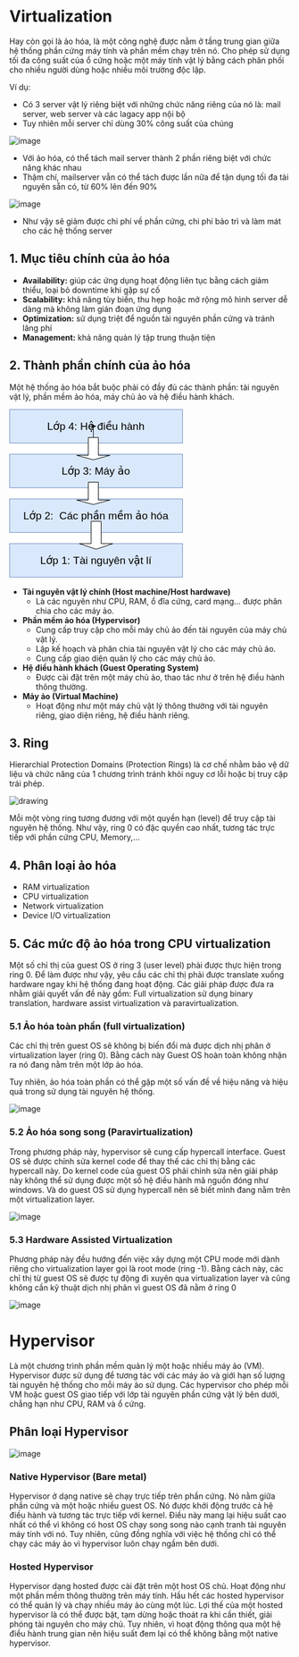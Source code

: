 # Virtualization
Hay còn gọi là ảo hóa, là một công nghệ được nằm ở tầng trung gian giữa hệ thống phần cứng máy tính và phần mềm chạy trên nó.
Cho phép sử dụng tối đa công suất của ổ cứng hoặc một máy tính vật lý bằng cách phân phối cho nhiều người dùng hoặc nhiều môi trường độc lập.

Ví dụ:
- Có 3 server vật lý riêng biệt với những chức năng riêng của nó là: mail server, web server và các lagacy app nội bộ
- Tuy nhiên mỗi server chỉ dùng 30% công suất của chúng

![image](https://user-images.githubusercontent.com/83684068/122864278-878ce600-d34e-11eb-8cb2-e337e45ce756.png)

- Với ảo hóa, có thể tách mail server thành 2 phần riêng biệt với chức năng khác nhau
- Thậm chí, mailserver vẫn có thể tách được lần nữa để tận dụng tối đa tài nguyên sẵn có, từ 60% lên đến 90%

![image](https://user-images.githubusercontent.com/83684068/122864482-ebafaa00-d34e-11eb-8f77-6cd22d4f5e8a.png)

- Như vậy sẽ giảm được chi phí về phần cứng, chi phí bảo trì và làm mát cho các hệ thống server

## 1. Mục tiêu chính của ảo hóa
- **Availability:** giúp các ứng dụng hoạt động liên tục bằng cách giảm thiểu, loại bỏ downtime khi gặp sự cố
- **Scalability:** khả năng tùy biến, thu hẹp hoặc mở rộng mô hình server dễ dàng mà không làm gián đoạn ứng dụng
- **Optimization:** sử dụng triệt để nguồn tài nguyên phần cứng và tránh lãng phí 
- **Management:** khả năng quản lý tập trung thuận tiện

## 2. Thành phần chính của ảo hóa
Một hệ thống ảo hóa bắt buộc phải có đầy đủ các thành phần: tài nguyên vật lý, phần mềm ảo hóa, máy chủ ảo và hệ điều hành khách.

![](https://raw.githubusercontent.com/khanhnt99/CCNA-LINUX-tips/master/Untitled%20Diagram.png)

- **Tài nguyên vật lý chính (Host machine/Host hardwave)**
  - Là các nguyên như CPU, RAM, ổ đĩa cứng, card mạng… được phân chia cho các máy ảo.
- **Phần mềm ảo hóa (Hypervisor)**
  - Cung cấp truy cập cho mỗi máy chủ ảo đến tài nguyên của máy chủ vật lý.
  - Lập kế hoạch và phân chia tài nguyên vật lý cho các máy chủ ảo.
  - Cung cấp giao diện quản lý cho các máy chủ ảo.
- **Hệ điều hành khách (Guest Operating System)**
  - Được cài đặt trên một máy chủ ảo, thao tác như ở trên hệ điều hành thông thường.
- **Mảy ảo (Virtual Machine)**
  - Hoạt động như một máy chủ vật lý thông thường với tài nguyên riêng, giao diện riêng, hệ điều hành riêng.

## 3. Ring
Hierarchial Protection Domains (Protection Rings) là cơ chế nhằm bảo vệ dữ liệu và chức năng của 1 chương trình tránh khỏi nguy cơ lỗi hoặc bị truy cập trái phép.

<img src="https://user-images.githubusercontent.com/83684068/123500359-bc0ee380-d667-11eb-8f5c-9a68e10e95ad.png" alt="drawing" width="450"/>

Mỗi một vòng ring tương đương với một quyền hạn (level) để truy cập tài nguyên hệ thống. Như vậy, ring 0 có đặc quyền cao nhất, tương tác trực tiếp với phần cứng CPU, Memory,...

## 4. Phân loại ảo hóa
- RAM virtualization
- CPU virtualization
- Network virtualization
- Device I/O virtualization
## 5. Các mức độ ảo hóa trong CPU virtualization
Một số chỉ thị của guest OS ở ring 3 (user level) phải được thực hiện trong ring 0. Để làm được như vậy, yêu cầu các chỉ thị phải được translate xuống hardware ngay khi hệ thống đang hoạt động. Các giải pháp được đưa ra nhằm giải quyết vấn đề này gồm: Full virtualization sử dụng binary translation, hardware assist virtualization và paravirtualization.
### 5.1 Ảo hóa toàn phần (full virtualization)
Các chỉ thị trên guest OS sẽ không bị biến đổi mà được dịch nhị phân ở virtualization layer (ring 0). Bằng cách này Guest OS hoàn toàn không nhận ra nó đang nằm trên một lớp ảo hóa.

Tuy nhiên, ảo hóa toàn phần có thể gặp một số vấn đề về hiệu năng và hiệu quả trong sử dụng tài nguyên hệ thống.

![image](https://user-images.githubusercontent.com/83684068/123499875-f2e2fa80-d663-11eb-828b-8260c0fd02a8.png)

### 5.2 Ảo hóa song song (Paravirtualization)
Trong phương pháp này, hypervisor sẽ cung cấp hypercall interface. Guest OS sẽ được chỉnh sửa kernel code để thay thế các chỉ thị bằng các hypercall này. Do kernel code của guest OS phải chỉnh sửa nên giải pháp này không thể sử dụng được một số hệ điều hành mã nguồn đóng như windows. Và do guest OS sử dụng hypercall nên sẽ biết mình đang nằm trên một virtualization layer.

![image](https://user-images.githubusercontent.com/83684068/123500638-c6ca7800-d669-11eb-87ae-4886cfaa6eb9.png)

### 5.3 Hardware Assisted Virtualization
Phương pháp này đều hướng đến việc xây dựng một CPU mode mới dành riêng cho virtualization layer gọi là root mode (ring -1). Bằng cách này, các chỉ thị từ guest OS sẽ được tự động đi xuyên qua virtualization layer và cũng không cần kỹ thuật dịch nhị phân vì guest OS đã nằm ở ring 0

![image](https://user-images.githubusercontent.com/83684068/123500723-3e98a280-d66a-11eb-83c0-af4a1da8adf5.png)

# Hypervisor
Là một chương trình phần mềm quản lý một hoặc nhiều máy ảo (VM). Hypervisor được sử dụng để tương tác với các máy ảo và giới hạn số lượng tài nguyên hệ thống cho mỗi máy ảo sử dụng.
Các hypervisor cho phép mỗi VM hoặc guest OS giao tiếp với lớp tài nguyên phần cứng vật lý bên dưới, chẳng hạn như CPU, RAM và ổ cứng.

## Phân loại Hypervisor

![image](https://user-images.githubusercontent.com/83684068/123501638-a225ce80-d670-11eb-80f9-93ea94a08dc1.png)

### Native Hypervisor (Bare metal)
Hypervisor ở dạng native sẽ chạy trực tiếp trên phần cứng. Nó nằm giữa phần cứng và một hoặc nhiều guest OS.
Nó được khởi động trước cả hệ điều hành và tương tác trực tiếp với kernel. Điều này mang lại hiệu suất cao nhất có thể vì không có host OS chạy song song nào cạnh tranh tài nguyên máy tính với nó.
Tuy nhiên, cũng đồng nghĩa với việc hệ thống chỉ có thể chạy các máy ảo vì hypervisor luôn chạy ngầm bên dưới.

### Hosted Hypervisor
Hypervisor dạng hosted được cài đặt trên một host OS chủ.
Hoạt động như một phần mềm thông thường trên máy tính. Hầu hết các hosted hypervisor có thể quản lý và chạy nhiều máy ảo cùng một lúc.
Lợi thế của một hosted hypervisor là có thể được bật, tạm dừng hoặc thoát ra khi cần thiết, giải phóng tài nguyên cho máy chủ.
Tuy nhiên, vì hoạt động thông qua một hệ điều hành trung gian nên hiệu suất đem lại có thể không bằng một native hypervisor.

